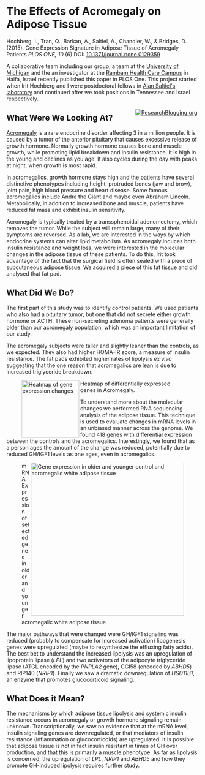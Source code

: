 The Effects of Acromegaly on Adipose Tissue
===========================================

<span class="Z3988" title="ctx_ver=Z39.88-2004&rft_val_fmt=info%3Aofi%2Ffmt%3Akev%3Amtx%3Ajournal&rft.jtitle=PLOS+ONE&rft_id=info%3Adoi%2F10.1371%2Fjournal.pone.0129359&rfr_id=info%3Asid%2Fresearchblogging.org&rft.atitle=Gene+Expression+Signature+in+Adipose+Tissue+of+Acromegaly+Patients&rft.issn=1932-6203&rft.date=2015&rft.volume=10&rft.issue=6&rft.spage=0&rft.epage=&rft.artnum=http%3A%2F%2Fdx.plos.org%2F10.1371%2Fjournal.pone.0129359&rft.au=Hochberg%2C+I.&rft.au=Tran%2C+Q.&rft.au=Barkan%2C+A.&rft.au=Saltiel%2C+A.&rft.au=Chandler%2C+W.&rft.au=Bridges%2C+D.&rfe_dat=bpr3.included=1;bpr3.tags=Biology%2CMedicine%2CCell+Biology%2C+Metabolism%2C+Aging%2C+Endocrinology">Hochberg, I., Tran, Q., Barkan, A., Saltiel, A., Chandler, W., & Bridges, D. (2015). Gene Expression Signature in Adipose Tissue of Acromegaly Patients <span style="font-style: italic;">PLOS ONE, 10</span> (6) DOI: <a rev="review" href="http://dx.doi.org/10.1371/journal.pone.0129359">10.1371/journal.pone.0129359</a></span>

A collaborative team including our group, a team at the [University of Michigan](http://umich.edu) and the an investigator at the [Rambam Health Care Campus](http://www.rambam.org.il/) in Haifa, Israel recently published this paper in PLOS One.  This project started when Irit Hochberg and I were postdoctoral fellows in [Alan Saltiel's laboratory](http://www.lsi.umich.edu/labs/alan-saltiel-lab) and continued after we took positions in Tennessee and Israel respectively.  

<span style="float: right; padding: 5px;"><a href="http://www.researchblogging.org"><img alt="ResearchBlogging.org" src="http://www.researchblogging.org/public/citation_icons/rb2_large_gray.png" style="border:0;"/></a></span>


What Were We Looking At?
---------------------------
[Acromegaly](https://en.wikipedia.org/wiki/Acromegaly) is a rare endocrine disorder affecting 3 in a million people.  It is caused by a tumor of the anterior pituitary that causes excessive release of growth hormone.  Normally growth hormone causes bone and muscle growth, while promoting lipid breakdown and insulin resistance.  It is high in the young and declines as you age.  It also cycles during the day with peaks at night, when growth is most rapid.  

In acromegalics, growth hormone stays high and the patients have several distinctive phenotypes including height, protruded bones (jaw and brow), joint pain, high blood pressure and heart disease.  Some famous acromegalics include Andre the Giant and maybe even Abraham Lincoln.  Metabolically, in addition to increased bone and muscle, patients have reduced fat mass and exhibit insulin sensitivity.

Acromegaly is typically treated by a transsphenoidal adenomectomy, which removes the tumor.  While the subject will remain large, many of their symptoms are reversed.  As a lab, we are interested in the ways by which endocrine systems can alter lipid metabolism.  As acromegaly induces both insulin resistance and weight loss, we were interested in the molecular changes in the adipose tissue of these patients.  To do this, Irit took advantage of the fact that the surgical field is often sealed with a piece of subcutaneous adipose tissue.  We acquired a piece of this fat tissue and did analysed that fat pad. 


What Did We Do?
---------------------

The first part of this study was to identify control patients.  We used patients who also had a pituitary tumor, but one that did not secrete either growth hormone or ACTH.  These non-secreting adenoma patients were generally older than our acromegaly population, which was an important limitation of our study.

The acromegaly subjects were taller and slightly leaner than the controls, as we expected.  They also had higher HOMA-IR score, a measure of insulin resistance.  The fat pads exhibited higher rates of lipolysis *ex vivo* suggesting that the one reason that acromegalics are lean is due to increased triglyceride breakdown.  

<figure>
<img src="http://journals.plos.org/plosone/article/figure/image?size=large&id=info:doi/10.1371/journal.pone.0129359.g002" alt="Heatmap of gene expression changes" align="left" width="150px">
<figcaption>Heatmap of differentially expressed genes in Acromegaly.</figcaption>
</figure>

To understand more about the molecular changes we performed RNA sequencing analysis of the adipose tissue.  This technique is used to evaluate changes in mRNA levels in an unbiased manner across the genome.  We found 418 genes with differential expression between the controls and the acromegalics.  Interestingly, we found that as a person ages the amount of the change was reduced, potentially due to reduced GH/IGF1 levels as one ages, even in acromegalics.

<figure>
<img src="http://journals.plos.org/plosone/article/figure/image?size=large&id=info:doi/10.1371/journal.pone.0129359.g003", alt="Gene expression in older and younger control and acromegalic white adipose tissue" align="right" width="400px">
<figcaption>mRNA Expression of selected genes in older and younger acromegalic white adipose tissue</figcaption>
</figure>

The major pathways that were changed were GH/IGF1 signaling was reduced (probably to compensate for increased activation) lipogenesis genes were upregulated (maybe to resynthesize the effluxing fatty acids).  The best bet to understand the increased lipolysis was an upregulation of lipoprotein lipase (*LPL*) and two activators of the adipocyte triglyceride lipase (ATGL encoded by the *PNPLA2* gene), CGI58 (encoded by *ABHD5*) and RIP140 (*NRIP1*).  Finally we saw a dramatic downregulation of *HSD11B1*, an enzyme that promotes glucocorticoid signaling.


What Does it Mean?
---------------------

The mechanisms by which adipose tissue lipolysis and systemic insulin resistance occurs in acromegaly or growth hormone signaling remain unknown.  Transcriptionally, we saw no evidence that at the mRNA level, insulin signaling genes are downregulated, or that mediators of insulin resistance (inflammation or glucocorticoids) are upregulated.  It is possible that adipose tissue is not in fact insulin resistant in times of GH over production, and that this is primarily a muscle phenotype.  As far as lipolysis is concerned, the upregulation of *LPL*, *NRIP1* and *ABHD5* and how they promote GH-induced lipolysis requires further study.
